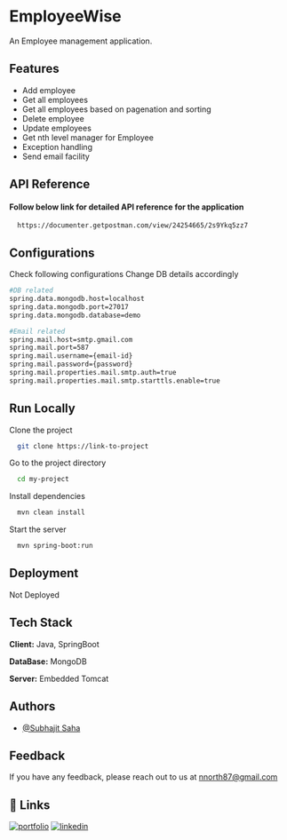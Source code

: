 
# EmployeeWise

An Employee management application.


## Features

- Add employee
- Get all employees
- Get all employees based on pagenation and sorting
- Delete employee
- Update employees
- Get nth level manager for Employee
- Exception handling
- Send email facility


## API Reference

#### Follow below link for detailed API reference for the application

```http
  https://documenter.getpostman.com/view/24254665/2s9Ykq5zz7
```
## Configurations

Check following configurations Change DB details accordingly

```bash
#DB related
spring.data.mongodb.host=localhost
spring.data.mongodb.port=27017
spring.data.mongodb.database=demo

#Email related
spring.mail.host=smtp.gmail.com
spring.mail.port=587
spring.mail.username={email-id}
spring.mail.password={password}
spring.mail.properties.mail.smtp.auth=true
spring.mail.properties.mail.smtp.starttls.enable=true


```
    
## Run Locally

Clone the project

```bash
  git clone https://link-to-project
```

Go to the project directory

```bash
  cd my-project
```

Install dependencies

```bash
  mvn clean install
```

Start the server

```bash
  mvn spring-boot:run
```


## Deployment

Not Deployed



## Tech Stack

**Client:** Java, SpringBoot

**DataBase:** MongoDB

**Server:** Embedded Tomcat


## Authors

- [@Subhajit Saha](https://github.com/subhajit51193)


## Feedback

If you have any feedback, please reach out to us at nnorth87@gmail.com


## 🔗 Links
[![portfolio](https://img.shields.io/badge/my_portfolio-000?style=for-the-badge&logo=ko-fi&logoColor=white)](https://subhajit51193.github.io/)
[![linkedin](https://img.shields.io/badge/linkedin-0A66C2?style=for-the-badge&logo=linkedin&logoColor=white)](https://www.linkedin.com/in/subhajit-saha-103110185/)




